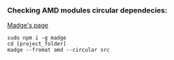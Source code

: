 ### Checking AMD modules circular dependecies:
[Madge's page](https://github.com/pahen/madge "Madge's page")

```
sudo npm i -g madge
cd [project_folder]
madge --fromat amd --circular src
```

